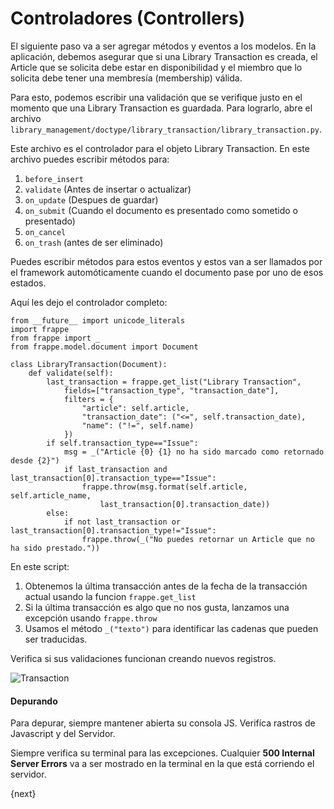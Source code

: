 # Controladores (Controllers)

El siguiente paso va a ser agregar métodos y eventos a los modelos. En la aplicación, debemos asegurar que si una Library Transaction es creada, el Article que se solicita debe estar en disponibilidad y el miembro que lo solicita debe tener una membresía (membership) válida.

Para esto, podemos escribir una validación que se verifique justo en el momento que una Library Transaction es guardada. Para lograrlo, abre el archivo `library_management/doctype/library_transaction/library_transaction.py`.

Este archivo es el controlador para el objeto Library Transaction. En este archivo puedes escribir métodos para:

1. `before_insert`
1. `validate` (Antes de insertar o actualizar)
1. `on_update` (Despues de guardar)
1. `on_submit` (Cuando el documento es presentado como sometido o presentado)
1. `on_cancel`
1. `on_trash` (antes de ser eliminado)

Puedes escribir métodos para estos eventos y estos van a ser llamados por el framework automóticamente cuando el documento pase por uno de esos estados.

Aquí les dejo el controlador completo:

	from __future__ import unicode_literals
	import frappe
	from frappe import _
	from frappe.model.document import Document

	class LibraryTransaction(Document):
		def validate(self):
			last_transaction = frappe.get_list("Library Transaction",
				fields=["transaction_type", "transaction_date"],
				filters = {
					"article": self.article,
					"transaction_date": ("<=", self.transaction_date),
					"name": ("!=", self.name)
				})
			if self.transaction_type=="Issue":
				msg = _("Article {0} {1} no ha sido marcado como retornado desde {2}")
				if last_transaction and last_transaction[0].transaction_type=="Issue":
					frappe.throw(msg.format(self.article, self.article_name,
						last_transaction[0].transaction_date))
			else:
				if not last_transaction or last_transaction[0].transaction_type!="Issue":
					frappe.throw(_("No puedes retornar un Article que no ha sido prestado."))

En este script:

1. Obtenemos la última transacción antes de la fecha de la transacción actual usando la funcion `frappe.get_list`
1. Si la última transacción es algo que no nos gusta, lanzamos una excepción usando `frappe.throw`
1. Usamos el método `_("texto")` para identificar las cadenas que pueden ser traducidas.

Verifica si sus validaciones funcionan creando nuevos registros.

<img class="screenshot" alt="Transaction" src="{{docs_base_url}}/assets/img/lib_trans.png">

#### Depurando

Para depurar, siempre mantener abierta su consola JS. Verifíca rastros de Javascript y del Servidor.

Siempre verifica su terminal para las excepciones. Cualquier **500 Internal Server Errors** va a ser mostrado en la terminal en la que está corriendo el servidor.

{next}
